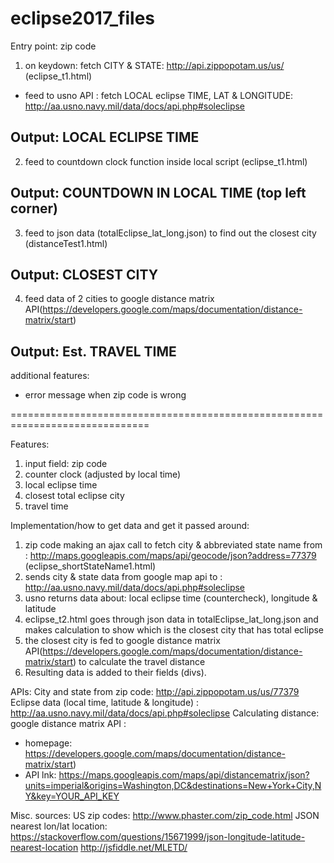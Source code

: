 # eclipse2017_files


 Entry point: zip code


1) on keydown: fetch CITY & STATE: http://api.zippopotam.us/us/ (eclipse_t1.html)

- feed to usno API : fetch LOCAL eclipse TIME, LAT & LONGITUDE:  http://aa.usno.navy.mil/data/docs/api.php#soleclipse 

## Output: LOCAL ECLIPSE TIME 

2) feed to countdown clock function inside local script (eclipse_t1.html)

## Output: COUNTDOWN IN LOCAL TIME (top left corner)

3) feed to json data (totalEclipse_lat_long.json) to find out the closest city (distanceTest1.html)

## Output: CLOSEST CITY

4) feed data of 2 cities to google distance matrix API(https://developers.google.com/maps/documentation/distance-matrix/start) 

## Output: Est. TRAVEL TIME






additional features:
- error message when zip code is wrong




==============================================================================

Features:
1) input field: zip code
2) counter clock (adjusted by local time)
3) local eclipse time
4) closest total eclipse city
5) travel time 


Implementation/how to get data and get it passed around:
1) zip code making an ajax call to fetch city & abbreviated state name from : http://maps.googleapis.com/maps/api/geocode/json?address=77379 (eclipse_shortStateName1.html)
2) sends city & state data from google map api to : http://aa.usno.navy.mil/data/docs/api.php#soleclipse
3) usno returns data about: local eclipse time (countercheck), longitude & latitude
4) eclipse_t2.html goes through json data in totalEclipse_lat_long.json and makes calculation to show which is the closest city that has total eclipse 
5) the closest city is fed to google distance matrix API(https://developers.google.com/maps/documentation/distance-matrix/start) 
to calculate the travel distance
6) Resulting data is added to their fields (divs).




APIs:
City and state from zip code: http://api.zippopotam.us/us/77379
Eclipse data (local time, latitude & longitude) : http://aa.usno.navy.mil/data/docs/api.php#soleclipse
Calculating distance: google distance matrix API :
- homepage:  https://developers.google.com/maps/documentation/distance-matrix/start)
- API lnk:  https://maps.googleapis.com/maps/api/distancematrix/json?units=imperial&origins=Washington,DC&destinations=New+York+City,NY&key=YOUR_API_KEY


Misc. sources:
US zip codes: http://www.phaster.com/zip_code.html
JSON nearest lon/lat location: 
https://stackoverflow.com/questions/15671999/json-longitude-latitude-nearest-location
http://jsfiddle.net/MLETD/


